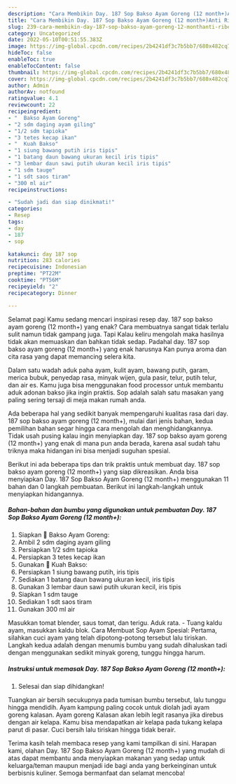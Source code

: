 ```yaml
---
description: "Cara Membikin Day. 187 Sop Bakso Ayam Goreng (12 month+)Anti Ribet, Enak"
title: "Cara Membikin Day. 187 Sop Bakso Ayam Goreng (12 month+)Anti Ribet, Enak"
slug: 239-cara-membikin-day-187-sop-bakso-ayam-goreng-12-monthanti-ribet-enak
category: Uncategorized
date: 2022-05-10T00:51:55.383Z
image: https://img-global.cpcdn.com/recipes/2b4241df3c7b5bb7/680x482cq70/day-187-sop-bakso-ayam-goreng-12-month-foto-resep-utama.jpg
hideToc: false
enableToc: true
enableTocContent: false
thumbnail: https://img-global.cpcdn.com/recipes/2b4241df3c7b5bb7/680x482cq70/day-187-sop-bakso-ayam-goreng-12-month-foto-resep-utama.jpg
cover: https://img-global.cpcdn.com/recipes/2b4241df3c7b5bb7/680x482cq70/day-187-sop-bakso-ayam-goreng-12-month-foto-resep-utama.jpg
author: Admin
authorAv: notfound
ratingvalue: 4.1
reviewcount: 22
recipeingredient:
- "  Bakso Ayam Goreng"
- "2 sdm daging ayam giling"
- "1/2 sdm tapioka"
- "3 tetes kecap ikan"
- "  Kuah Bakso"
- "1 siung bawang putih iris tipis"
- "1 batang daun bawang ukuran kecil iris tipis"
- "3 lembar daun sawi putih ukuran kecil iris tipis"
- "1 sdm tauge"
- "1 sdt saos tiram"
- "300 ml air"
recipeinstructions:

- "Sudah jadi dan siap dinikmati!"
categories:
- Resep
tags:
- day
- 187
- sop

katakunci: day 187 sop 
nutrition: 283 calories
recipecuisine: Indonesian
preptime: "PT22M"
cooktime: "PT56M"
recipeyield: "2"
recipecategory: Dinner

---
```



Selamat pagi Kamu sedang mencari inspirasi resep day. 187 sop bakso ayam goreng (12 month+) yang enak? Cara membuatnya sangat tidak terlalu sulit namun tidak gampang juga. Tapi Kalau keliru mengolah maka hasilnya tidak akan memuaskan dan bahkan tidak sedap. Padahal day. 187 sop bakso ayam goreng (12 month+) yang enak harusnya Kan punya aroma dan cita rasa yang dapat memancing selera kita.


Dalam satu wadah aduk paha ayam, kulit ayam, bawang putih, garam, merica bubuk, penyedap rasa, minyak wijen, gula pasir, telur, putih telur, dan air es. Kamu juga bisa menggunakan food processor untuk membantu aduk adonan bakso jika ingin praktis. Sop adalah salah satu masakan yang paling sering tersaji di meja makan rumah anda.

Ada beberapa hal yang sedikit banyak mempengaruhi kualitas rasa dari day. 187 sop bakso ayam goreng (12 month+), mulai dari jenis bahan, kedua pemilihan bahan segar hingga cara mengolah dan menghidangkannya. Tidak usah pusing kalau ingin menyiapkan day. 187 sop bakso ayam goreng (12 month+) yang enak di mana pun anda berada, karena asal sudah tahu triknya maka hidangan ini bisa menjadi suguhan spesial.


Berikut ini ada beberapa tips dan trik praktis untuk membuat day. 187 sop bakso ayam goreng (12 month+) yang siap dikreasikan. Anda bisa menyiapkan Day. 187 Sop Bakso Ayam Goreng (12 month+) menggunakan 11 bahan dan 0 langkah pembuatan. Berikut ini langkah-langkah untuk menyiapkan hidangannya.

<!--inarticleads1-->

##### Bahan-bahan dan bumbu yang digunakan untuk pembuatan Day. 187 Sop Bakso Ayam Goreng (12 month+):

1. Siapkan  🐤 Bakso Ayam Goreng:
1. Ambil 2 sdm daging ayam giling
1. Persiapkan 1/2 sdm tapioka
1. Persiapkan 3 tetes kecap ikan
1. Gunakan  🐤 Kuah Bakso:
1. Persiapkan 1 siung bawang putih, iris tipis
1. Sediakan 1 batang daun bawang ukuran kecil, iris tipis
1. Gunakan 3 lembar daun sawi putih ukuran kecil, iris tipis
1. Siapkan 1 sdm tauge
1. Sediakan 1 sdt saos tiram
1. Gunakan 300 ml air


Masukkan tomat blender, saus tomat, dan terigu. Aduk rata. - Tuang kaldu ayam, masukkan kaldu blok. Cara Membuat Sop Ayam Spesial: Pertama, silahkan cuci ayam yang telah dipotong-potong tersebut lalu tiriskan. Langkah kedua adalah dengan menumis bumbu yang sudah dihaluskan tadi dengan menggunakan sedikit minyak goreng, tunggu hingga harum. 

<!--inarticleads2-->

##### Instruksi untuk memasak Day. 187 Sop Bakso Ayam Goreng (12 month+):


1. Selesai dan siap dihidangkan!

Tuangkan air bersih secukupnya pada tumisan bumbu tersebut, lalu tunggu hingga mendidih. Ayam kampung paling cocok untuk diolah jadi ayam goreng kalasan. Ayam goreng Kalasan akan lebih legit rasanya jika direbus dengan air kelapa. Kamu bisa mendapatkan air kelapa pada tukang kelapa parut di pasar. Cuci bersih lalu tiriskan hingga tidak berair. 

Terima kasih telah membaca resep yang kami tampilkan di sini. Harapan kami, olahan Day. 187 Sop Bakso Ayam Goreng (12 month+) yang mudah di atas dapat membantu anda menyiapkan makanan yang sedap untuk keluarga/teman maupun menjadi ide bagi anda yang berkeinginan untuk berbisnis kuliner. Semoga bermanfaat dan selamat mencoba!
